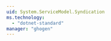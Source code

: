 ```yaml
---
uid: System.ServiceModel.Syndication
ms.technology: 
  - "dotnet-standard"
manager: "ghogen"
---
```

